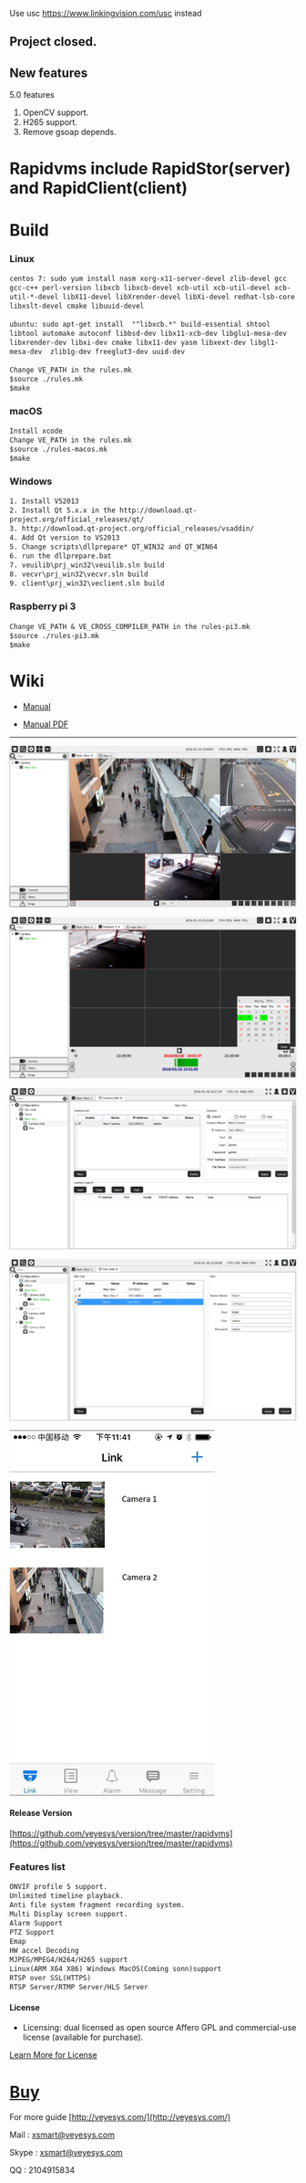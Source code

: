 Use usc https://www.linkingvision.com/usc instead 
## Project closed. ##

## New features ##
5.0 features
1. OpenCV support.
2. H265 support.
3. Remove gsoap depends.


# Rapidvms include RapidStor(server) and RapidClient(client) #

# Build #
### Linux ###
	centos 7: sudo yum install nasm xorg-x11-server-devel zlib-devel gcc gcc-c++ perl-version libxcb libxcb-devel xcb-util xcb-util-devel xcb-util-*-devel libX11-devel libXrender-devel libXi-devel redhat-lsb-core libxslt-devel cmake libuuid-devel
	
	ubuntu: sudo apt-get install  "^libxcb.*" build-essential shtool libtool automake autoconf libbsd-dev libx11-xcb-dev libglu1-mesa-dev libxrender-dev libxi-dev cmake libx11-dev yasm libxext-dev libgl1-mesa-dev  zlib1g-dev freeglut3-dev uuid-dev
	
	Change VE_PATH in the rules.mk
	$source ./rules.mk
	$make

### macOS ###
	Install xcode
	Change VE_PATH in the rules.mk
	$source ./rules-macos.mk
	$make 

### Windows ###
	1. Install VS2013
	2. Install Qt 5.x.x in the http://download.qt-project.org/official_releases/qt/
	3. http://download.qt-project.org/official_releases/vsaddin/
	4. Add Qt version to VS2013
	5. Change scripts\dllprepare* QT_WIN32 and QT_WIN64
	6. run the dllprepare.bat
	7. veuilib\prj_win32\veuilib.sln build
	8. vecvr\prj_win32\vecvr.sln build
	9. client\prj_win32\veclient.sln build
	
### Raspberry pi 3 ###
	Change VE_PATH & VE_CROSS_COMPILER_PATH in the rules-pi3.mk
	$source ./rules-pi3.mk
	$make 

# Wiki #

*  [Manual](https://linkingv.gitbooks.io/rapidvmsusermanual/content/)

*  [Manual PDF](https://www.gitbook.com/download/pdf/book/linkingv/rapidvmsusermanual)


----------
![](https://raw.githubusercontent.com/xsmart/ve-img/master/opencvr2/opencvrclient.png)

![](https://raw.githubusercontent.com/xsmart/ve-img/master/opencvr2/playback.png)

![](https://raw.githubusercontent.com/xsmart/ve-img/master/opencvr2/configure.png)

![](https://raw.githubusercontent.com/xsmart/ve-img/master/opencvr2/opencvrstoradd.png)

![](https://raw.githubusercontent.com/xsmart/ve-img/master/snapshot/linkvms.jpg)


#### Release Version ####
[https://github.com/veyesys/version/tree/master/rapidvms](https://github.com/veyesys/version/tree/master/rapidvms)

### Features list ###
	ONVIF profile S support.
    Unlimited timeline playback.
	Anti file system fragment recording system.
	Multi Display screen support.
	Alarm Support
	PTZ Support
	Emap
	HW accel Decoding
	MJPEG/MPEG4/H264/H265 support
	Linux(ARM X64 X86) Windows MacOS(Coming sonn)support
	RTSP over SSL(HTTPS)
	RTSP Server/RTMP Server/HLS Server

#### License ####
* Licensing: dual licensed as open source Affero GPL and commercial-use license (available for purchase).


[Learn More for License](https://www.gitbook.com/book/xsmart/rapidvmsusermanual/details)

# [Buy](http://veyesys.com/index.html#license) #


For more guide
[http://veyesys.com/](http://veyesys.com/)

Mail  : [xsmart@veyesys.com](xsmart@veyesys.com)

Skype : xsmart@veyesys.com

QQ    : 2104915834
